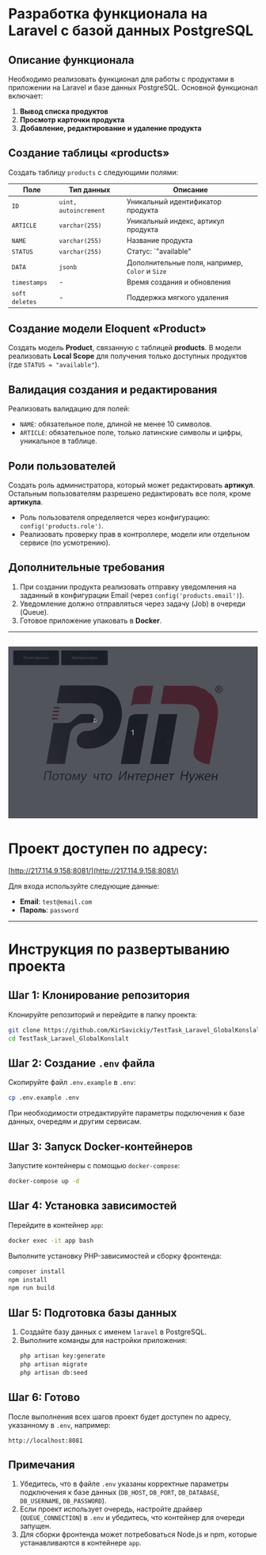 # Разработка функционала на Laravel с базой данных PostgreSQL

## Описание функционала

Необходимо реализовать функционал для работы с продуктами в приложении на Laravel и базе данных PostgreSQL. Основной функционал включает:

1. **Вывод списка продуктов**
2. **Просмотр карточки продукта**
3. **Добавление, редактирование и удаление продукта**

## Создание таблицы «products»

Создать таблицу `products` с следующими полями:

| Поле      | Тип данных     | Описание |
|-----------|----------------|----------|
| `ID`      | `uint, autoincrement` | Уникальный идентификатор продукта |
| `ARTICLE` | `varchar(255)`  | Уникальный индекс, артикул продукта |
| `NAME`    | `varchar(255)`  | Название продукта |
| `STATUS`  | `varchar(255)`  | Статус: `"available" | "unavailable"` |
| `DATA`    | `jsonb`         | Дополнительные поля, например, `Color` и `Size` |
| `timestamps` | -              | Время создания и обновления |
| `soft deletes` | -            | Поддержка мягкого удаления |

## Создание модели Eloquent «Product»

Создать модель **Product**, связанную с таблицей **products**. В модели реализовать **Local Scope** для получения только доступных продуктов (где `STATUS = "available"`).

## Валидация создания и редактирования

Реализовать валидацию для полей:

- `NAME`: обязательное поле, длиной не менее 10 символов.
- `ARTICLE`: обязательное поле, только латинские символы и цифры, уникальное в таблице.

## Роли пользователей

Создать роль администратора, который может редактировать **артикул**. Остальным пользователям разрешено редактировать все поля, кроме **артикула**.

- Роль пользователя определяется через конфигурацию: `config('products.role')`.
- Реализовать проверку прав в контроллере, модели или отдельном сервисе (по усмотрению).

## Дополнительные требования

1. При создании продукта реализовать отправку уведомления на заданный в конфигурации Email (через `config('products.email')`).
2. Уведомление должно отправляться через задачу (Job) в очереди (Queue).
3. Готовое приложение упаковать в **Docker**.
-----------------------------------------------------------------------------------------------------------------------------------
![Project demo](assets/demo.gif)
------------------------------------------------------------------------------------------------------------------------------------
# Проект доступен по адресу:
[http://217.114.9.158:8081/](http://217.114.9.158:8081/)

Для входа используйте следующие данные:
- **Email**: `test@email.com`
- **Пароль**: `password`
--------------------------------------------------------------------------------------------------------------------------------------
# Инструкция по развертыванию проекта

## Шаг 1: Клонирование репозитория
Клонируйте репозиторий и перейдите в папку проекта:
```bash
git clone https://github.com/KirSavickiy/TestTask_Laravel_GlobalKonslalt.git
cd TestTask_Laravel_GlobalKonslalt
```

## Шаг 2: Создание `.env` файла
Скопируйте файл `.env.example` в `.env`:
```bash
cp .env.example .env
```
При необходимости отредактируйте параметры подключения к базе данных, очередям и другим сервисам.

## Шаг 3: Запуск Docker-контейнеров
Запустите контейнеры с помощью `docker-compose`:
```bash
docker-compose up -d
```

## Шаг 4: Установка зависимостей
Перейдите в контейнер `app`:
```bash
docker exec -it app bash
```

Выполните установку PHP-зависимостей и сборку фронтенда:
```bash
composer install
npm install
npm run build
```

## Шаг 5: Подготовка базы данных
1. Создайте базу данных с именем `laravel` в PostgreSQL.
2. Выполните команды для настройки приложения:
   ```bash
   php artisan key:generate
   php artisan migrate
   php artisan db:seed
   ```

## Шаг 6: Готово
После выполнения всех шагов проект будет доступен по адресу, указанному в `.env`, например:
```
http://localhost:8081
```
## Примечания
1. Убедитесь, что в файле `.env` указаны корректные параметры подключения к базе данных (`DB_HOST`, `DB_PORT`, `DB_DATABASE`, `DB_USERNAME`, `DB_PASSWORD`).
2. Если проект использует очередь, настройте драйвер (`QUEUE_CONNECTION`) в `.env` и убедитесь, что контейнер для очереди запущен.
3. Для сборки фронтенда может потребоваться Node.js и npm, которые устанавливаются в контейнере `app`.
